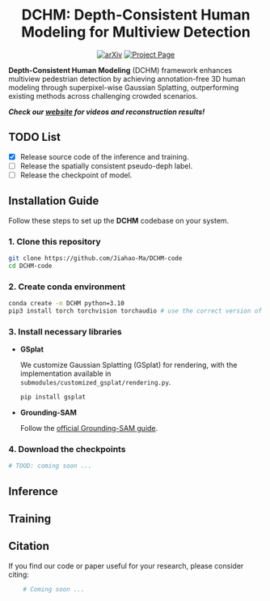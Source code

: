 <div align="center">

# DCHM: Depth-Consistent Human Modeling for Multiview Detection

<a href=""><img src='https://img.shields.io/badge/arXiv-Paper-red?logo=arxiv&logoColor=white' alt='arXiv'></a>
<a href='https://jiahao-ma.github.io/DCHM/'><img src='https://img.shields.io/badge/Project_Page-Website-green?logo=googlechrome&logoColor=white' alt='Project Page'></a>


</div>

**Depth-Consistent Human Modeling** (DCHM) framework enhances multiview pedestrian detection by achieving annotation-free 3D human modeling through superpixel-wise Gaussian Splatting, outperforming existing methods  across challenging crowded scenarios.

***Check our [website](https://jiahao-ma.github.io/DCHM/) for videos and reconstruction results!***

## TODO List
- [x] Release source code of the inference and training.
- [ ] Release the spatially consistent pseudo-deph label.
- [ ] Release the checkpoint of model.

## Installation Guide
Follow these steps to set up the **DCHM** codebase on your system.



### 1. Clone this repository
```bash
git clone https://github.com/Jiahao-Ma/DCHM-code
cd DCHM-code
```

### 2.  Create conda environment

```bash
conda create -n DCHM python=3.10
pip3 install torch torchvision torchaudio # use the correct version of cuda for your system
```

### 3. Install necessary libraries

- **GSplat** 
    
    We customize Gaussian Splatting (GSplat) for rendering, with the implementation available in `submodules/customized_gsplat/rendering.py`.

    ```bash
    pip install gsplat
    ```
- **Grounding-SAM**

    Follow the [official Grounding-SAM guide](https://github.com/IDEA-Research/Grounded-Segment-Anything).


### 4. Download the checkpoints
```bash
# TOOD: coming soon ...
```

## Inference

## Training


## Citation
If you find our code or paper useful for your research, please consider citing:
```bibtex
    # Coming soon ...
```
